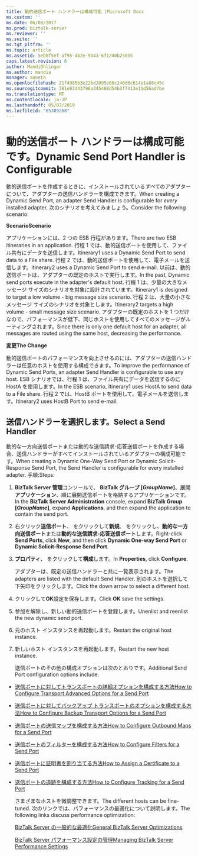 ```yaml
---
title: 動的送信ポート ハンドラーは構成可能 |Microsoft Docs
ms.custom: ''
ms.date: 06/08/2017
ms.prod: biztalk-server
ms.reviewer: ''
ms.suite: ''
ms.tgt_pltfrm: ''
ms.topic: article
ms.assetid: 5eb8f5ef-af95-4b2e-9a43-6f1240b25855
caps.latest.revision: 6
author: MandiOhlinger
ms.author: mandia
manager: anneta
ms.openlocfilehash: 21f4985b3e22bd2095e66c240d6c614e1a88c45c
ms.sourcegitcommit: 381e83d43796a345488d54b3f7413e11d56ad7be
ms.translationtype: MT
ms.contentlocale: ja-JP
ms.lasthandoff: 05/07/2019
ms.locfileid: "65389268"
---
```

# <a name="dynamic-send-port-handler-is-configurable"></a><span data-ttu-id="824a5-102">動的送信ポート ハンドラーは構成可能です。</span><span class="sxs-lookup"><span data-stu-id="824a5-102">Dynamic Send Port Handler is Configurable</span></span>
<span data-ttu-id="824a5-103">動的送信ポートを作成するときに、インストールされている*すべて*のアダプターについて、アダプターの送信ハンドラーを構成できます。</span><span class="sxs-lookup"><span data-stu-id="824a5-103">When creating a Dynamic Send Port, an adapter Send Handler is configurable for *every* installed adapter.</span></span> <span data-ttu-id="824a5-104">次のシナリオを考えてみましょう。</span><span class="sxs-lookup"><span data-stu-id="824a5-104">Consider the following scenario:</span></span>  
  
 <span data-ttu-id="824a5-105">**Scenario**</span><span class="sxs-lookup"><span data-stu-id="824a5-105">**Scenario**</span></span>  
  
 <span data-ttu-id="824a5-106">アプリケーションには、2 つの ESB 行程があります。</span><span class="sxs-lookup"><span data-stu-id="824a5-106">There are two ESB itineraries in an application.</span></span> <span data-ttu-id="824a5-107">行程 1 では、動的送信ポートを使用して、ファイル共有にデータを送信します。</span><span class="sxs-lookup"><span data-stu-id="824a5-107">Itinerary1 uses a Dynamic Send Port to send data to a File share.</span></span> <span data-ttu-id="824a5-108">行程 2 では、動的送信ポートを使用して、電子メールを送信します。</span><span class="sxs-lookup"><span data-stu-id="824a5-108">Itinerary2 uses a Dynamic Send Port to send e-mail.</span></span> <span data-ttu-id="824a5-109">以前は、動的送信ポートは、アダプターの既定のホストで実行します。</span><span class="sxs-lookup"><span data-stu-id="824a5-109">In the past, Dynamic send ports execute in the adapter's default host.</span></span> <span data-ttu-id="824a5-110">行程 1 は、少量の大きなメッセージ サイズのシナリオを対象に設計されています。</span><span class="sxs-lookup"><span data-stu-id="824a5-110">Itinerary1 is designed to target a low volume - big message size scenario.</span></span> <span data-ttu-id="824a5-111">行程 2 は、大量の小さなメッセージ サイズのシナリオを対象とします。</span><span class="sxs-lookup"><span data-stu-id="824a5-111">Itinerary2 targets a high volume - small message size scenario.</span></span> <span data-ttu-id="824a5-112">アダプターの既定のホストを 1 つだけなので、パフォーマンスが低下、同じホストを使用してすべてのメッセージがルーティングされます。</span><span class="sxs-lookup"><span data-stu-id="824a5-112">Since there is only one default host for an adapter, all messages are routed using the same host, decreasing the performance.</span></span>  
  
 <span data-ttu-id="824a5-113">**変更**</span><span class="sxs-lookup"><span data-stu-id="824a5-113">**The Change**</span></span>  
  
 <span data-ttu-id="824a5-114">動的送信ポートのパフォーマンスを向上させるのには、アダプターの送信ハンドラーは任意のホストを使用する構成できます。</span><span class="sxs-lookup"><span data-stu-id="824a5-114">To improve the performance of Dynamic Send Ports, an adapter Send Handler is configurable to use any host.</span></span> <span data-ttu-id="824a5-115">ESB シナリオでは、行程 1 は、ファイル共有にデータを送信するのに HostA を使用します。</span><span class="sxs-lookup"><span data-stu-id="824a5-115">In the ESB scenario, Itinerary1 uses HostA to send data to a File share.</span></span> <span data-ttu-id="824a5-116">行程 2 では、HostB ポートを使用して、電子メールを送信します。</span><span class="sxs-lookup"><span data-stu-id="824a5-116">Itinerary2 uses HostB Port to send e-mail.</span></span>  
  
## <a name="select-a-send-handler"></a><span data-ttu-id="824a5-117">送信ハンドラーを選択します。</span><span class="sxs-lookup"><span data-stu-id="824a5-117">Select a Send Handler</span></span>  
 <span data-ttu-id="824a5-118">動的な一方向送信ポートまたは動的な送信請求-応答送信ポートを作成する場合、送信ハンドラーがすべてインストールされているアダプターの構成可能です。</span><span class="sxs-lookup"><span data-stu-id="824a5-118">When creating a Dynamic One-Way Send Port or Dynamic Solicit-Response Send Port, the Send Handler is configurable for every installed adapter.</span></span> <span data-ttu-id="824a5-119">手順:</span><span class="sxs-lookup"><span data-stu-id="824a5-119">Steps:</span></span>  
  
1. <span data-ttu-id="824a5-120">**BizTalk Server 管理**コンソールで、 **BizTalk グループ [*GroupName*]**、展開**アプリケーション**、順に展開送信ポートを格納するアプリケーションです。</span><span class="sxs-lookup"><span data-stu-id="824a5-120">In the **BizTalk Server Administration** console, expand **BizTalk Group [*GroupName*]**, expand **Applications**, and then expand the application to contain the send port.</span></span>  
  
2. <span data-ttu-id="824a5-121">右クリック**送信ポート**、 をクリックして**新規**、 をクリックし、**動的な一方向送信ポート**または**動的な送信請求-応答送信ポート**します。</span><span class="sxs-lookup"><span data-stu-id="824a5-121">Right-click **Send Ports**, click **New**, and then click **Dynamic One-way Send Port** or **Dynamic Solicit-Response Send Port**.</span></span>  
  
3. <span data-ttu-id="824a5-122">**プロパティ**、 をクリックして**構成**します。</span><span class="sxs-lookup"><span data-stu-id="824a5-122">In  **Properties**, click **Configure**.</span></span>  
  
    <span data-ttu-id="824a5-123">アダプターは、既定の送信ハンドラーと共に一覧表示されます。</span><span class="sxs-lookup"><span data-stu-id="824a5-123">The adapters are listed with the default Send Handler.</span></span> <span data-ttu-id="824a5-124">別のホストを選択して下矢印をクリックします。</span><span class="sxs-lookup"><span data-stu-id="824a5-124">Click the down arrow to select a different host.</span></span>  
  
4. <span data-ttu-id="824a5-125">クリックして**OK**設定を保存します。</span><span class="sxs-lookup"><span data-stu-id="824a5-125">Click **OK** save the settings.</span></span>  
  
5. <span data-ttu-id="824a5-126">参加を解除し、新しい動的送信ポートを登録します。</span><span class="sxs-lookup"><span data-stu-id="824a5-126">Unenlist and reenlist the new dynamic send port.</span></span>  
  
6. <span data-ttu-id="824a5-127">元のホスト インスタンスを再起動します。</span><span class="sxs-lookup"><span data-stu-id="824a5-127">Restart the original host instance.</span></span>  
  
7. <span data-ttu-id="824a5-128">新しいホスト インスタンスを再起動します。</span><span class="sxs-lookup"><span data-stu-id="824a5-128">Restart the new host instance.</span></span>  
  
   <span data-ttu-id="824a5-129">送信ポートのその他の構成オプションは次のとおりです。</span><span class="sxs-lookup"><span data-stu-id="824a5-129">Additional Send Port configuration options include:</span></span>  
  
- [<span data-ttu-id="824a5-130">送信ポートに対してトランスポートの詳細オプションを構成する方法</span><span class="sxs-lookup"><span data-stu-id="824a5-130">How to Configure Transport Advanced Options for a Send Port</span></span>](http://go.microsoft.com/fwlink/p/?LinkId=267697)  
  
- [<span data-ttu-id="824a5-131">送信ポートに対してバックアップ トランスポートのオプションを構成する方法</span><span class="sxs-lookup"><span data-stu-id="824a5-131">How to Configure Backup Transport Options for a Send Port</span></span>](http://go.microsoft.com/fwlink/p/?LinkId=267698)  
  
- [<span data-ttu-id="824a5-132">送信ポートの送信マップを構成する方法</span><span class="sxs-lookup"><span data-stu-id="824a5-132">How to Configure Outbound Maps for a Send Port</span></span>](http://go.microsoft.com/fwlink/p/?LinkId=267699)  
  
- [<span data-ttu-id="824a5-133">送信ポートのフィルターを構成する方法</span><span class="sxs-lookup"><span data-stu-id="824a5-133">How to Configure Filters for a Send Port</span></span>](http://go.microsoft.com/fwlink/p/?LinkId=267700)  
  
- [<span data-ttu-id="824a5-134">送信ポートに証明書を割り当てる方法</span><span class="sxs-lookup"><span data-stu-id="824a5-134">How to Assign a Certificate to a Send Port</span></span>](http://go.microsoft.com/fwlink/p/?LinkId=267701)  
  
- [<span data-ttu-id="824a5-135">送信ポートの追跡を構成する方法</span><span class="sxs-lookup"><span data-stu-id="824a5-135">How to Configure Tracking for a Send Port</span></span>](http://go.microsoft.com/fwlink/p/?LinkId=267702)  
  
  <span data-ttu-id="824a5-136">さまざまなホストを微調整できます。</span><span class="sxs-lookup"><span data-stu-id="824a5-136">The different hosts can be fine-tuned.</span></span> <span data-ttu-id="824a5-137">次のリンクでは、パフォーマンスの最適化について説明します。</span><span class="sxs-lookup"><span data-stu-id="824a5-137">The following links discuss performance optimization:</span></span>  
  
  [<span data-ttu-id="824a5-138">BizTalk Server の一般的な最適化</span><span class="sxs-lookup"><span data-stu-id="824a5-138">General BizTalk Server Optimizations</span></span>](http://go.microsoft.com/fwlink/p/?LinkId=267703)  
  
  [<span data-ttu-id="824a5-139">BizTalk Server パフォーマンス設定の管理</span><span class="sxs-lookup"><span data-stu-id="824a5-139">Managing BizTalk Server Performance Settings</span></span>](http://go.microsoft.com/fwlink/p/?LinkId=267704)